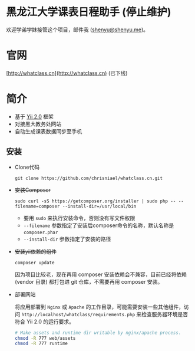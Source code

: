 # 黑龙江大学课表日程助手 (停止维护)

欢迎学弟学妹接管这个项目，邮件我 (shenyu@shenyu.me)。

# 官网

[http://whatclass.cn](http://whatclass.cn) (已下线)


# 简介

* 基于 [Yii 2.0](https://github.com/yiisoft/yii2) 框架
* 对接黑大教务处网站
* 自动生成课表数据同步至手机


## 安装

* Clone代码

	`git clone https://github.com/chrisniael/whatclass.cn.git`

* ~~安装Composer~~

	`sudo curl -sS https://getcomposer.org/installer | sudo php -- --filename=composer --install-dir=/usr/local/bin`

	* 要用 `sudo` 来执行安装命令，否则没有写文件权限
	* `--filename` 参数指定了安装后composer命令的名称，默认名称是 `composer.phar`
	* `--install-dir` 参数指定了安装的路径

* ~~安装yii依赖的组件~~

	`composer update`

  因为项目比较老，现在再用 composer 安装依赖会不兼容，目前已经将依赖 (vendor 目录) 都打包进 git 仓库，不需要再用 composer 安装。

* 部署网站

	将应用部署到 `Nginx` 或 `Apache` 的工作目录，可能需要安装一些其他组件，访问 `http://localhost/whatclass/requirements.php` 来检查服务器环境是否符合 Yii 2.0 的运行要求。

	```bash
	# Make assets and runtime dir writable by nginx/apache process.
	chmod -R 777 web/assets
	chmod -R 777 runtime
	```
